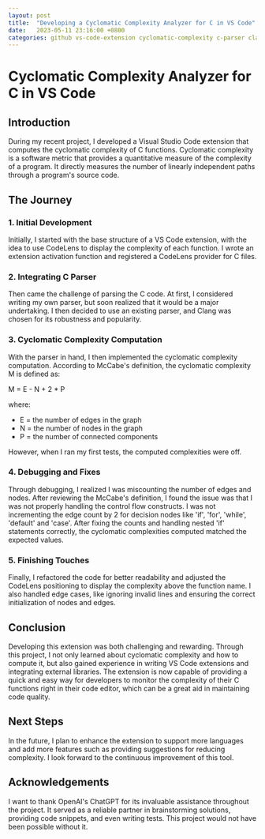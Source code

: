 ```yaml
---
layout: post
title:  "Developing a Cyclomatic Complexity Analyzer for C in VS Code"
date:   2023-05-11 23:16:00 +0800
categories: github vs-code-extension cyclomatic-complexity c-parser clang
---
```

# Cyclomatic Complexity Analyzer for C in VS Code

## Introduction

During my recent project, I developed a Visual Studio Code extension that computes the cyclomatic complexity of C functions. Cyclomatic complexity is a software metric that provides a quantitative measure of the complexity of a program. It directly measures the number of linearly independent paths through a program's source code.

## The Journey

### 1. Initial Development

Initially, I started with the base structure of a VS Code extension, with the idea to use CodeLens to display the complexity of each function. I wrote an extension activation function and registered a CodeLens provider for C files.

### 2. Integrating C Parser

Then came the challenge of parsing the C code. At first, I considered writing my own parser, but soon realized that it would be a major undertaking. I then decided to use an existing parser, and Clang was chosen for its robustness and popularity.

### 3. Cyclomatic Complexity Computation

With the parser in hand, I then implemented the cyclomatic complexity computation. According to McCabe's definition, the cyclomatic complexity M is defined as:

M = E - N + 2 * P

where:
- E = the number of edges in the graph
- N = the number of nodes in the graph
- P = the number of connected components

However, when I ran my first tests, the computed complexities were off. 

### 4. Debugging and Fixes

Through debugging, I realized I was miscounting the number of edges and nodes. After reviewing the McCabe's definition, I found the issue was that I was not properly handling the control flow constructs. I was not incrementing the edge count by 2 for decision nodes like 'if', 'for', 'while', 'default' and 'case'. After fixing the counts and handling nested 'if' statements correctly, the cyclomatic complexities computed matched the expected values.

### 5. Finishing Touches

Finally, I refactored the code for better readability and adjusted the CodeLens positioning to display the complexity above the function name. I also handled edge cases, like ignoring invalid lines and ensuring the correct initialization of nodes and edges.

## Conclusion

Developing this extension was both challenging and rewarding. Through this project, I not only learned about cyclomatic complexity and how to compute it, but also gained experience in writing VS Code extensions and integrating external libraries. The extension is now capable of providing a quick and easy way for developers to monitor the complexity of their C functions right in their code editor, which can be a great aid in maintaining code quality.

## Next Steps

In the future, I plan to enhance the extension to support more languages and add more features such as providing suggestions for reducing complexity. I look forward to the continuous improvement of this tool.

## Acknowledgements

I want to thank OpenAI's ChatGPT for its invaluable assistance throughout the project. It served as a reliable partner in brainstorming solutions, providing code snippets, and even writing tests. This project would not have been possible without it.
